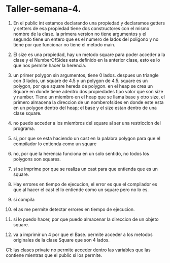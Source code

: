 # Taller-semana-4.

1.  En el public int estamos declarando una propiedad y declaramos getters y setters de esa propiedad
tiene dos constructores con el mismo nombre de la clase.
la primera version no tiene argumentos y el segundo tiene un entero que es el numero de lados del poligono y no tiene
por que funcionar no tiene el metodo main.

2. El size es una propiedad, hay un metodo square para poder acceder a la clase y el NumberOfSides esta definido en la anterior
clase, esto es lo que nos permite hacer la herencia.

3. un primer polygon sin argumentos, tiene 0 lados. despues un triangle con 3 lados, un square de 4.5 y un polygon de 4.5.
square es un polygon, por que square hereda de polygon. en el heap se crea un Square en donde tiene adentro dos propiedades tipo
valor que son size y number.
Tiene un miembro en el heap que se llama base  y otro size, el primero almacena la direccion de un nomberofsides en donde 
este esta en un polygon dentro del heap; el base y el size estan dentro de una clase square.

4. no puedo acceder a los miembros del square al ser una restriccion del programa.

5. si, por que se esta haciendo un cast en la palabra polygon para que el compilador lo entienda como un square

6. no, por que la herencia funciona en un solo sentido, no todos los polygons son squares.

7. si se imprime por que se realiza un cast para que entienda que es un square.

8. Hay errores en tiempo de ejecucion, el error es que el compilador es que al hacer el cast el lo entiende como un square pero
no lo es.

10. si compila

11. el as me permite detectar errores en tiempo de ejecucion. 

12. si lo puedo hacer, por que puedo almacenar la direccion de un objeto square.
13. va a imprimir un 4 por que el Base. permite acceder a los metodos originales de la clase Square que son 4 lados.

C1: las clases private no permite acceder dentro las variables que las contiene mientras que el public si los permite.




